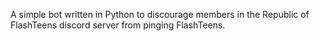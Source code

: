 A simple bot written in Python to discourage members in the Republic of FlashTeens discord server from pinging FlashTeens.
